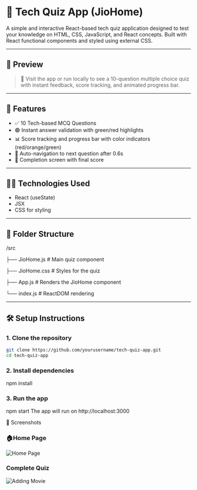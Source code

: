 # 🧠 Tech Quiz App (JioHome)

A simple and interactive React-based tech quiz application designed to test your knowledge on HTML, CSS, JavaScript, and React concepts. Built with React functional components and styled using external CSS.

---

## 📸 Preview

> 🚀 Visit the app or run locally to see a 10-question multiple choice quiz with instant feedback, score tracking, and animated progress bar.

---

## 🚀 Features

- ✅ 10 Tech-based MCQ Questions
- 🟢 Instant answer validation with green/red highlights
- 📊 Score tracking and progress bar with color indicators (red/orange/green)
- 🔁 Auto-navigation to next question after 0.6s
- 🎉 Completion screen with final score

---

## 🧑‍💻 Technologies Used

- React (useState)
- JSX
- CSS for styling

---

## 📁 Folder Structure
/src

├── JioHome.js # Main quiz component

├── JioHome.css # Styles for the quiz

├── App.js # Renders the JioHome component

└── index.js # ReactDOM rendering


---

## 🛠️ Setup Instructions

### 1. Clone the repository
```bash
git clone https://github.com/yourusername/tech-quiz-app.git
cd tech-quiz-app
```
### 2. Install dependencies
npm install

### 3. Run the app
npm start
The app will run on http://localhost:3000

📸 Screenshots
### 🏠Home Page  
![Home Page]()

### Complete Quiz
![Adding Movie ]()


